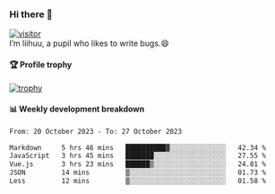 ### Hi there 👋
[![visitor](https://visitor-badge.glitch.me/badge?page_id=liihuu&right_color=blue)](https://github.com/liihuu)<br>
I’m liihuu, a pupil who likes to write bugs.😄


#### 🏆 Profile trophy
[![trophy](https://github-profile-trophy.vercel.app?username=liihuu&margin-w=16&margin-h=16&rank=-C,-B)](https://github.com/liihuu)


#### 📊 Weekly development breakdown
<!--START_SECTION:waka-->

```txt
From: 20 October 2023 - To: 27 October 2023

Markdown     5 hrs 46 mins   ██████████▓░░░░░░░░░░░░░░   42.34 %
JavaScript   3 hrs 45 mins   ███████░░░░░░░░░░░░░░░░░░   27.55 %
Vue.js       3 hrs 23 mins   ██████▒░░░░░░░░░░░░░░░░░░   24.81 %
JSON         14 mins         ▒░░░░░░░░░░░░░░░░░░░░░░░░   01.73 %
Less         12 mins         ▒░░░░░░░░░░░░░░░░░░░░░░░░   01.58 %
```

<!--END_SECTION:waka-->

<!--
**liihuu/liihuu** is a ✨ _special_ ✨ repository because its `README.md` (this file) appears on your GitHub profile.

Here are some ideas to get you started:

- 🔭 I’m currently working on ...
- 🌱 I’m currently learning ...
- 👯 I’m looking to collaborate on ...
- 🤔 I’m looking for help with ...
- 💬 Ask me about ...
- 📫 How to reach me: ...
- 😄 Pronouns: ...
- ⚡ Fun fact: ...
-->
